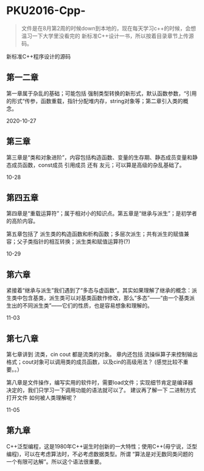 # PKU2016-Cpp-
> 文件是在8月第2周的时候down到本地的，现在每天学习c++的时候，会想温习一下大学里没看完的 新标准C++设计一书，所以按着目录章节上传源码。

新标准C++程序设计的源码

## 第一二章
第一章属于杂乱的基础；可能包括 强制类型转换的新形式，默认函数参数，“引用的形式“传参，函数重载，指针分配堆内存，string对象等；第二章引入类的概念。

2020-10-27

## 第三章
第三章是“类和对象进阶”，内容包括构造函数、变量的生存期、静态成员变量和静态成员函数，const成员 引用成员 还有 友元；可以算是高级的杂乱基础了。

10-28

## 第四五章
第四章是“重载运算符”；属于相对小的知识点。第五章是“继承与派生”；是初学者的高阶内容。

第五章包括了 派生类的构造函数和析构函数；多层次派生；共有派生的赋值兼容；父子类指针的相互转换；派生类和赋值运算符(?)

10-29

## 第六章
紧接着“继承与派生”我们遇到了“多态与虚函数”。其实如果理解了继承的概念：派生类中包含基类，派生类可以对基类函数作修改，那么“多态”——“由一个基类派生出的不同派生类”——它们的性质，也是容易想象和理解的。

11-03

## 第七八章
第七章讲到 流类，cin cout 都是流类的对象。 章内还包括 流操纵算子来控制输出格式；cout对象可以调用类的成员函数，以及cin的高级用法？
(感觉比较不重要。。）

第八章是文件操作，编写实用的软件时，需要load文件；实现细节肯定是编译器决定的，我们只学习一下调用功能的语法就可以了。
建议再了解一下 二进制方式打开文件 如何被人类理解呢？

11-05

## 第九章
C++泛型编程，这是1980年C++诞生时创新的一大特性；使用C++(毋宁说，泛型编程)，可以在考虑算法时，不必考虑数据类型。所谓 “算法是对无数同类问题的一个有限可达解”。所以这个语法很重要。
